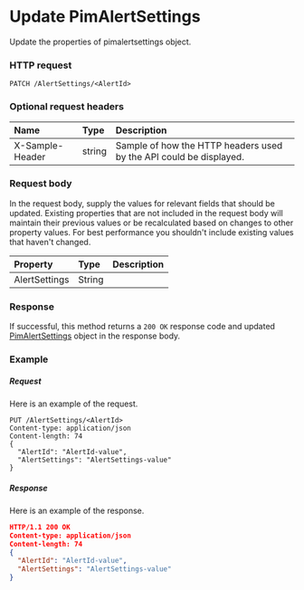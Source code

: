 # Update PimAlertSettings

Update the properties of pimalertsettings object.
### HTTP request
```http
PATCH /AlertSettings/<AlertId>
```
### Optional request headers
| Name       | Type | Description|
|:-----------|:------|:----------|
| X-Sample-Header  | string  | Sample of how the HTTP headers used by the API could be displayed.|

### Request body
In the request body, supply the values for relevant fields that should be updated. Existing properties that are not included in the request body will maintain their previous values or be recalculated based on changes to other property values. For best performance you shouldn't include existing values that haven't changed.

| Property	   | Type	|Description|
|:---------------|:--------|:----------|
|AlertSettings|String||

### Response
If successful, this method returns a `200 OK` response code and updated [PimAlertSettings](../resources/pimalertsettings.md) object in the response body.
### Example
##### Request
Here is an example of the request.
```http
PUT /AlertSettings/<AlertId>
Content-type: application/json
Content-length: 74
{
  "AlertId": "AlertId-value",
  "AlertSettings": "AlertSettings-value"
}
```
##### Response
Here is an example of the response.
```json
HTTP/1.1 200 OK
Content-type: application/json
Content-length: 74
{
  "AlertId": "AlertId-value",
  "AlertSettings": "AlertSettings-value"
}
```
<!-- uuid: 3d6ab6c6-2691-461e-9fe6-5295d8bc1ce2\n2015-10-09 15:14:08 UTC -->
